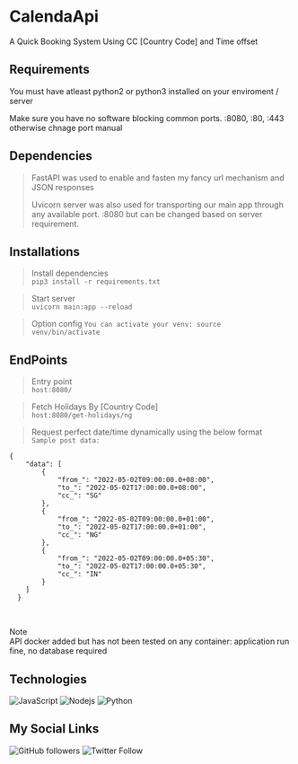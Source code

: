 # CalendaApi
A Quick Booking System Using CC [Country Code] and Time offset

## Requirements
<p>You must have atleast python2 or python3 installed on your enviroment / server</p>
<p>Make sure you have no software blocking common ports. :8080, :80, :443 otherwise chnage port manual<p>

## Dependencies
>FastAPI was used to enable and fasten my fancy url mechanism and JSON responses<p>
>Uvicorn server was also used for transporting our main app through any available port. :8080 but can be changed based on server requirement.

## Installations
>Install dependencies <br>
>`pip3 install -r requirements.txt`

>Start server <br>
>`uvicorn main:app --reload`
  
>Option config
  >`You can activate your venv: source venv/bin/activate`

## EndPoints
>Entry point <br>
>`host:8080/`

>Fetch Holidays By [Country Code] <br>
>`host:8080/get-holidays/ng`

>Request perfect date/time dynamically using the below format <br>
`Sample post data: `
<pre><code>{
    "data": [
        {
            "from_": "2022-05-02T09:00:00.0+08:00",
            "to_": "2022-05-02T17:00:00.0+08:00",
            "cc_": "SG"
        },
        {
            "from_": "2022-05-02T09:00:00.0+01:00",
            "to_": "2022-05-02T17:00:00.0+01:00",
            "cc_": "NG"
        },
        {
            "from_": "2022-05-02T09:00:00.0+05:30",
            "to_": "2022-05-02T17:00:00.0+05:30",
            "cc_": "IN"
        }
    ]
  }</code></pre>

<br>

  Note<br>
  API docker added but has not been tested on any container: application run fine, no database required

<!-- Badges -->
## Technologies
<p>

![JavaScript](https://img.shields.io/badge/-JSON-black?style=flat-square&logo=json)
![Nodejs](https://img.shields.io/badge/RESTAPI-INCLUDED-blue)
![Python](https://img.shields.io/badge/-Python-black?style=flat-square&logo=Python)

</p>

## My Social Links
![GitHub followers](https://img.shields.io/github/followers/nusktec?style=social)
![Twitter Follow](https://img.shields.io/twitter/follow/revelation_rsc?style=social)

